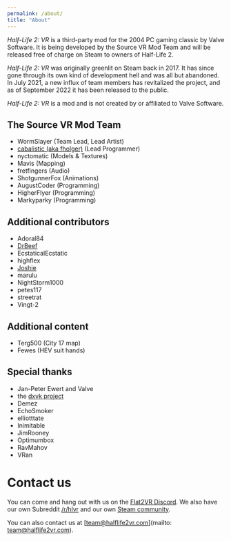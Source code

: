 ```yaml
---
permalink: /about/
title: "About"
---
```


*Half-Life 2: VR* is a third-party mod for the 2004 PC gaming classic by Valve Software.
It is being developed by the Source VR Mod Team and will be released free of charge on
Steam to owners of Half-Life 2.

*Half-Life 2: VR* was originally greenlit on Steam back in 2017. It has since gone through
its own kind of development hell and was all but abandoned. In July 2021, a new influx of
team members has revitalized the project, and as of September 2022 it has been released
to the public.

*Half-Life 2: VR* is a mod and is not created by or affiliated to Valve Software.

## The Source VR Mod Team

* WormSlayer (Team Lead, Lead Artist)
* [cabalistic (aka fholger)](https://github.com/fholger) (Lead Programmer)
* nyctomatic (Models & Textures)
* Mavis (Mapping)
* fretfingers (Audio)
* ShotgunnerFox (Animations)
* AugustCoder (Programming)
* HigherFlyer (Programming)
* Markyparky (Programming)

## Additional contributors

* Adoral84
* [DrBeef](https://github.com/DrBeef)
* EcstaticalEcstatic
* highflex
* [Joshie](https://github.com/Joshua-Ashton/)
* marulu
* NightStorm1000
* petes117
* streetrat
* Vingt-2

## Additional content

* Terg500 (City 17 map)
* Fewes (HEV suit hands)

## Special thanks

* Jan-Peter Ewert and Valve
* the [dxvk project](https://github.com/doitsujin/dxvk)
* Demez
* EchoSmoker
* elliotttate
* Inimitable
* JimRooney
* Optimumbox
* RavMahov
* VRan

# Contact us

You can come and hang out with us on the [Flat2VR Discord](http://flat2vr.com). We also have our
own Subreddit [/r/hlvr](https://reddit.com/r/hlvr/) and our own [Steam community](https://steamcommunity.com/app/658920).

You can also contact us at [team@halflife2vr.com](mailto: team@halflife2vr.com).